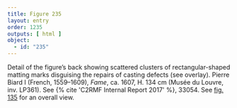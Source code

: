 ```yaml
---
title: Figure 235
layout: entry
order: 1235
outputs: [ html ]
object:
  - id: "235"
---
```


Detail of the figure’s back showing scattered clusters of rectangular-shaped matting marks disguising the repairs of casting defects (see overlay). Pierre Biard I (French, 1559–1609), *Fame*, ca. 1607, H. 134 cm (Musée du Louvre, inv. LP361). See {% cite 'C2RMF Internal Report 2017' %}, 33054. See [fig. 135](/visual-atlas/135/) for an overall view.
